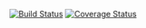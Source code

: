 [![Build Status](https://travis-ci.org/jmingye97/c4cs-f16-rpn.svg?branch=master)](https://travis-ci.org/jmingye97/c4cs-f16-rpn)
[![Coverage Status](https://coveralls.io/repos/github/jmingye97/c4cs-f16-rpn/badge.svg)](https://coveralls.io/github/jmingye97/c4cs-f16-rpn)
